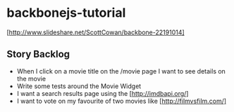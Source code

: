 backbonejs-tutorial
===================

[http://www.slideshare.net/ScottCowan/backbone-22191014]

Story Backlog
-------------

* When I click on a movie title on the /movie page I want to see details on the movie
* Write some tests around the Movie Widget
* I want a search results page using the [http://imdbapi.org/]
* I want to vote on my favourite of two movies like [http://filmvsfilm.com/]